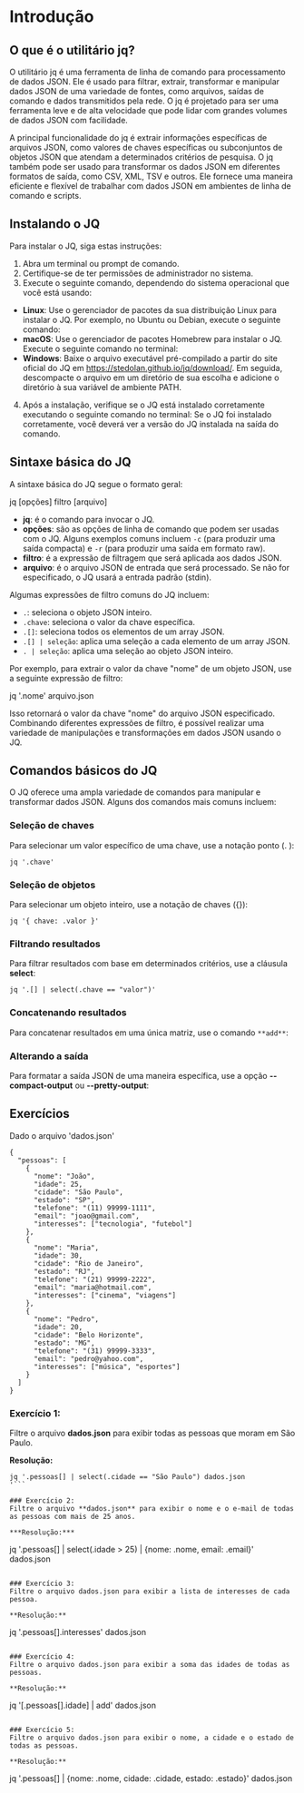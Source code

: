 # Introdução

## O que é o utilitário jq?

O utilitário jq é uma ferramenta de linha de comando para processamento de dados JSON. Ele é usado para filtrar, extrair, transformar e manipular dados JSON de uma variedade de fontes, como arquivos, saídas de comando e dados transmitidos pela rede. O jq é projetado para ser uma ferramenta leve e de alta velocidade que pode lidar com grandes volumes de dados JSON com facilidade.

A principal funcionalidade do jq é extrair informações específicas de arquivos JSON, como valores de chaves específicas ou subconjuntos de objetos JSON que atendam a determinados critérios de pesquisa. O jq também pode ser usado para transformar os dados JSON em diferentes formatos de saída, como CSV, XML, TSV e outros. Ele fornece uma maneira eficiente e flexível de trabalhar com dados JSON em ambientes de linha de comando e scripts. 

## Instalando o JQ

Para instalar o JQ, siga estas instruções:

1. Abra um terminal ou prompt de comando.
2. Certifique-se de ter permissões de administrador no sistema.
3. Execute o seguinte comando, dependendo do sistema operacional que você está usando:
- **Linux**: Use o gerenciador de pacotes da sua distribuição Linux para instalar o JQ. Por exemplo, no Ubuntu ou Debian, execute o seguinte comando: 
- **macOS**: Use o gerenciador de pacotes Homebrew para instalar o JQ. Execute o seguinte comando no terminal:
- **Windows**: Baixe o arquivo executável pré-compilado a partir do site oficial do JQ em https://stedolan.github.io/jq/download/. Em seguida, descompacte o arquivo em um diretório de sua escolha e adicione o diretório à sua variável de ambiente PATH.
4. Após a instalação, verifique se o JQ está instalado corretamente executando o seguinte comando no terminal:
Se o JQ foi instalado corretamente, você deverá ver a versão do JQ instalada na saída do comando.

## Sintaxe básica do JQ

A sintaxe básica do JQ segue o formato geral:

jq [opções] filtro [arquivo]

- **jq**: é o comando para invocar o JQ.
- **opções**: são as opções de linha de comando que podem ser usadas com o JQ. Alguns exemplos comuns incluem `-c` (para produzir uma saída compacta) e `-r` (para produzir uma saída em formato raw).
- **filtro**: é a expressão de filtragem que será aplicada aos dados JSON.
- **arquivo**: é o arquivo JSON de entrada que será processado. Se não for especificado, o JQ usará a entrada padrão (stdin).

Algumas expressões de filtro comuns do JQ incluem:

- `.`: seleciona o objeto JSON inteiro.
- `.chave`: seleciona o valor da chave específica.
- `.[]`: seleciona todos os elementos de um array JSON.
- `.[] | seleção`: aplica uma seleção a cada elemento de um array JSON.
- `. | seleção`: aplica uma seleção ao objeto JSON inteiro.

Por exemplo, para extrair o valor da chave "nome" de um objeto JSON, use a seguinte expressão de filtro:

jq '.nome' arquivo.json

Isso retornará o valor da chave "nome" do arquivo JSON especificado. Combinando diferentes expressões de filtro, é possível realizar uma variedade de manipulações e transformações em dados JSON usando o JQ.

## Comandos básicos do JQ

O JQ oferece uma ampla variedade de comandos para manipular e transformar dados JSON. Alguns dos comandos mais comuns incluem:

### Seleção de chaves
Para selecionar um valor específico de uma chave, use a notação ponto (. ):
```
jq '.chave'
```

### Seleção de objetos
Para selecionar um objeto inteiro, use a notação de chaves ({}):
```
jq '{ chave: .valor }'
```
### Filtrando resultados
Para filtrar resultados com base em determinados critérios, use a cláusula **select**:
```
jq '.[] | select(.chave == "valor")'
```
### Concatenando resultados
Para concatenar resultados em uma única matriz, use o comando `**add**`:

### Alterando a saída
Para formatar a saída JSON de uma maneira específica, use a opção **--compact-output** ou **--pretty-output**:

## Exercícios

Dado o arquivo 'dados.json'
```
{
  "pessoas": [
    {
      "nome": "João",
      "idade": 25,
      "cidade": "São Paulo",
      "estado": "SP",
      "telefone": "(11) 99999-1111",
      "email": "joao@gmail.com",
      "interesses": ["tecnologia", "futebol"]
    },
    {
      "nome": "Maria",
      "idade": 30,
      "cidade": "Rio de Janeiro",
      "estado": "RJ",
      "telefone": "(21) 99999-2222",
      "email": "maria@hotmail.com",
      "interesses": ["cinema", "viagens"]
    },
    {
      "nome": "Pedro",
      "idade": 20,
      "cidade": "Belo Horizonte",
      "estado": "MG",
      "telefone": "(31) 99999-3333",
      "email": "pedro@yahoo.com",
      "interesses": ["música", "esportes"]
    }
  ]
}
```

### Exercício 1:
Filtre o arquivo **dados.json** para exibir todas as pessoas que moram em São Paulo.

**Resolução:**
```
jq '.pessoas[] | select(.cidade == "São Paulo") dados.json
'```

### Exercício 2:
Filtre o arquivo **dados.json** para exibir o nome e o e-mail de todas as pessoas com mais de 25 anos.

***Resolução:***
```
jq '.pessoas[] | select(.idade > 25) | {nome: .nome, email: .email}' dados.json
```

### Exercício 3:
Filtre o arquivo dados.json para exibir a lista de interesses de cada pessoa.

**Resolução:**
```
jq '.pessoas[].interesses' dados.json
```

### Exercício 4:
Filtre o arquivo dados.json para exibir a soma das idades de todas as pessoas.

**Resolução:**
```
jq '[.pessoas[].idade] | add' dados.json
```

### Exercício 5:
Filtre o arquivo dados.json para exibir o nome, a cidade e o estado de todas as pessoas.

**Resolução:**
```
jq '.pessoas[] | {nome: .nome, cidade: .cidade, estado: .estado}' dados.json
```